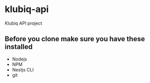 # klubiq-api
Klubiq API project 
## Before you clone make sure you have these installed
 - Nodejs
 - NPM
 - Nestjs CLI
 - git
